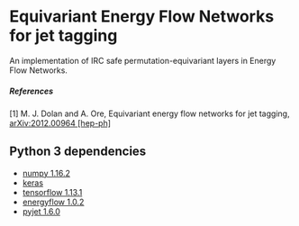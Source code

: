# Equivariant Energy Flow Networks for jet tagging
An implementation of IRC safe permutation-equivariant layers in Energy Flow Networks.

##### References
[1] M. J. Dolan and A. Ore, Equivariant energy flow networks for jet tagging,
[arXiv:2012.00964 [hep-ph]](https://arxiv.org/abs/2012.00964)

## Python 3 dependencies
- [numpy 1.16.2](https://numpy.org/)
- [keras ](https://keras.io/)
- [tensorflow 1.13.1](https://www.tensorflow.org/)
- [energyflow 1.0.2](https://energyflow.network/)
- [pyjet 1.6.0](https://github.com/scikit-hep/pyjet)
